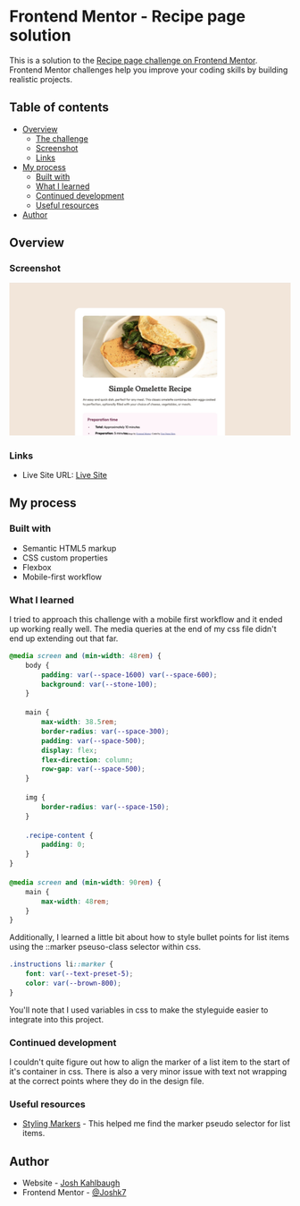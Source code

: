 # Frontend Mentor - Recipe page solution

This is a solution to the [Recipe page challenge on Frontend Mentor](https://www.frontendmentor.io/challenges/recipe-page-KiTsR8QQKm). Frontend Mentor challenges help you improve your coding skills by building realistic projects.

## Table of contents

-   [Overview](#overview)
    -   [The challenge](#the-challenge)
    -   [Screenshot](#screenshot)
    -   [Links](#links)
-   [My process](#my-process)
    -   [Built with](#built-with)
    -   [What I learned](#what-i-learned)
    -   [Continued development](#continued-development)
    -   [Useful resources](#useful-resources)
-   [Author](#author)

## Overview

### Screenshot

![](./screenshot.jpg)

### Links

-   Live Site URL: [Live Site](https://recipe-page-ten-snowy.vercel.app/)

## My process

### Built with

-   Semantic HTML5 markup
-   CSS custom properties
-   Flexbox
-   Mobile-first workflow

### What I learned

I tried to approach this challenge with a mobile first workflow and it ended up working really well. The media
queries at the end of my css file didn't end up extending out that far.

```css
@media screen and (min-width: 48rem) {
    body {
        padding: var(--space-1600) var(--space-600);
        background: var(--stone-100);
    }

    main {
        max-width: 38.5rem;
        border-radius: var(--space-300);
        padding: var(--space-500);
        display: flex;
        flex-direction: column;
        row-gap: var(--space-500);
    }

    img {
        border-radius: var(--space-150);
    }

    .recipe-content {
        padding: 0;
    }
}

@media screen and (min-width: 90rem) {
    main {
        max-width: 48rem;
    }
}
```

Additionally, I learned a little bit about how to style bullet points for list items using the ::marker pseuso-class
selector within css.

```css
.instructions li::marker {
    font: var(--text-preset-5);
    color: var(--brown-800);
}
```

You'll note that I used variables in css to make the styleguide easier to integrate into this project.

### Continued development

I couldn't quite figure out how to align the marker of a list item to the start of it's container in css.
There is also a very minor issue with text not wrapping at the correct points where they do in the design file.

### Useful resources

-   [Styling Markers](https://developer.mozilla.org/en-US/docs/Web/CSS/::marker) - This helped me find the marker
    pseudo selector for list items.

## Author

-   Website - [Josh Kahlbaugh](https://joshuakahlbaugh.pages.dev/)
-   Frontend Mentor - [@Joshk7](https://www.frontendmentor.io/profile/Joshk7)
